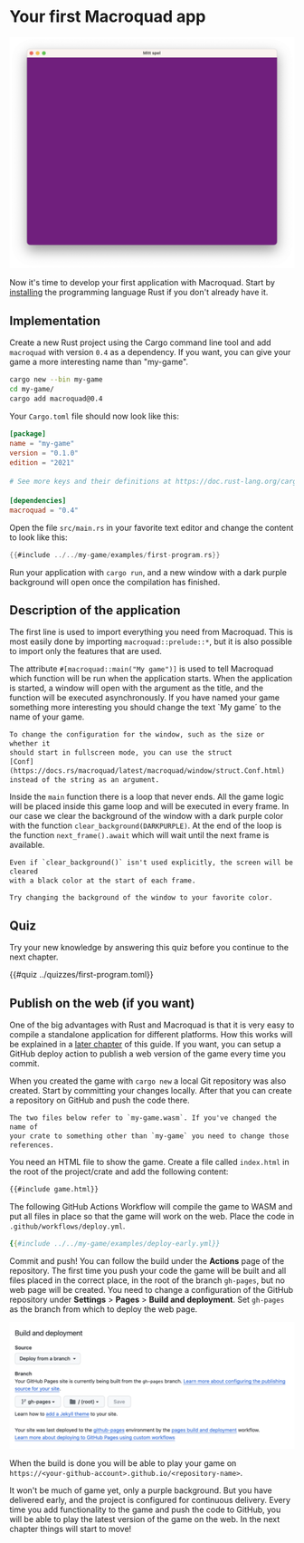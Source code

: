 # Your first Macroquad app

![Screenshot](images/first-program.png#center)

Now it's time to develop your first application with Macroquad. Start by
[installing](https://www.rust-lang.org/learn/get-started) the programming
language Rust if you don't already have it.

## Implementation

Create a new Rust project using the Cargo command line tool and add
`macroquad` with version `0.4` as a dependency. If you want, you can give your
game a more interesting name than "my-game".

```sh
cargo new --bin my-game
cd my-game/
cargo add macroquad@0.4
```

Your `Cargo.toml` file should now look like this:

```toml
[package]
name = "my-game"
version = "0.1.0"
edition = "2021"

# See more keys and their definitions at https://doc.rust-lang.org/cargo/reference/manifest.html

[dependencies]
macroquad = "0.4"
```

Open the file `src/main.rs` in your favorite text editor and change the
content to look like this:

```rust
{{#include ../../my-game/examples/first-program.rs}}
```

Run your application with `cargo run`, and a new window with a dark purple
background will open once the compilation has finished.

## Description of the application

The first line is used to import everything you need from Macroquad. This is
most easily done by importing `macroquad::prelude::*`, but it is also possible to
import only the features that are used.

The attribute `#[macroquad::main("My game")]` is used to tell Macroquad which
function will be run when the application starts. When the application is
started, a window will open with the argument as the title, and the
function will be executed asynchronously. If you have named your game
something more interesting you should change the text `My game´ to the name of
your game.

```admonish info title="More information"
To change the configuration for the window, such as the size or whether it
should start in fullscreen mode, you can use the struct
[Conf](https://docs.rs/macroquad/latest/macroquad/window/struct.Conf.html)
instead of the string as an argument.
```

Inside the `main` function there is a loop that never ends. All the game logic
will be placed inside this game loop and will be executed in every frame. In our
case we clear the background of the window with a dark purple color with the
function `clear_background(DARKPURPLE)`. At the end of the loop is the
function `next_frame().await` which will wait until the next frame is
available.

```admonish pnote
Even if `clear_background()` isn't used explicitly, the screen will be cleared
with a black color at the start of each frame.
```

```admonish tip title="Challenge" class="challenge"
Try changing the background of the window to your favorite color.
```

<div class="noprint">

## Quiz

Try your new knowledge by answering this quiz before you continue to the next
chapter.

{{#quiz ../quizzes/first-program.toml}}

</div>

<div class="page-break"></div>

## Publish on the web (if you want)

One of the big advantages with Rust and Macroquad is that it is very easy to
compile a standalone application for different platforms. How this works will
be explained in a [later chapter](release-game.md) of this guide. If you want,
you can setup a GitHub deploy action to publish a web version of the game
every time you commit.

When you created the game with `cargo new` a local Git repository was also
created. Start by committing your changes locally. After that you can create a
repository on GitHub and push the code there.

```admonish note title="Please note!"
The two files below refer to `my-game.wasm`. If you've changed the name of
your crate to something other than `my-game` you need to change those
references.
```

You need an HTML file to show the game. Create a file called `index.html` in
the root of the project/crate and add the following content:

```html
{{#include game.html}}
```

The following GitHub Actions Workflow will compile the game to WASM and put
all files in place so that the game will work on the web. Place the code in
`.github/workflows/deploy.yml`.

```yaml
{{#include ../../my-game/examples/deploy-early.yml}}
```

Commit and push! You can follow the build under the **Actions** page of the
repository. The first time you push your code the game will be built and all
files placed in the correct place, in the root of the branch `gh-pages`, but
no web page will be created. You need to change a configuration of the GitHub
repository under **Settings** > **Pages** > **Build and deployment**. Set
`gh-pages` as the branch from which to deploy the web page.

![Github Pages Settings](images/github-pages-settings.png)

When the build is done you will be able to play your game on
`https://<your-github-account>.github.io/<repository-name>`.

It won't be much of game yet, only a purple background. But you have delivered
early, and the project is configured for continuous delivery. Every time you
add functionality to the game and push the code to GitHub, you will be able to
play the latest version of the game on the web. In the next chapter things
will start to move!
